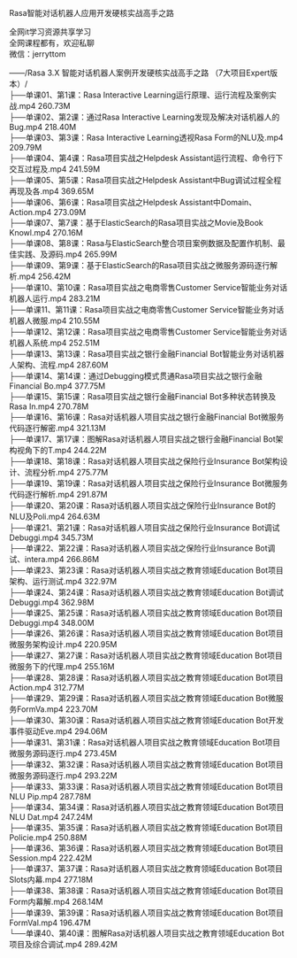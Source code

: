 Rasa智能对话机器人应用开发硬核实战高手之路

全网it学习资源共享学习<br>全网课程都有，欢迎私聊<br>微信：jerryttom<br>

——/Rasa 3.X 智能对话机器人案例开发硬核实战高手之路 （7大项目Expert版本）/<br> ├──单课01、第1课：Rasa Interactive Learning运行原理、运行流程及案例实战.mp4 260.73M<br> ├──单课02、第2课：通过Rasa Interactive Learning发现及解决对话机器人的Bug.mp4 218.40M<br> ├──单课03、第3课：Rasa Interactive Learning透视Rasa Form的NLU及.mp4 209.79M<br> ├──单课04、第4课：Rasa项目实战之Helpdesk Assistant运行流程、命令行下交互过程及.mp4 241.59M<br> ├──单课05、第5课：Rasa项目实战之Helpdesk Assistant中Bug调试过程全程再现及各.mp4 369.65M<br> ├──单课06、第6课：Rasa项目实战之Helpdesk Assistant中Domain、Action.mp4 273.09M<br> ├──单课07、第7课：基于ElasticSearch的Rasa项目实战之Movie及Book Knowl.mp4 270.16M<br> ├──单课08、第8课：Rasa与ElasticSearch整合项目案例数据及配置作机制、最佳实践、及源码.mp4 265.99M<br> ├──单课09、第9课：基于ElasticSearch的Rasa项目实战之微服务源码逐行解析.mp4 256.42M<br> ├──单课10、第10课：Rasa项目实战之电商零售Customer Service智能业务对话机器人运行.mp4 283.21M<br> ├──单课11、第11课：Rasa项目实战之电商零售Customer Service智能业务对话机器人微服.mp4 210.55M<br> ├──单课12、第12课：Rasa项目实战之电商零售Customer Service智能业务对话机器人系统.mp4 252.51M<br> ├──单课13、第13课：Rasa项目实战之银行金融Financial Bot智能业务对话机器人架构、流程.mp4 287.60M<br> ├──单课14、第14课：通过Debugging模式贯通Rasa项目实战之银行金融Financial Bo.mp4 377.75M<br> ├──单课15、第15课：Rasa项目实战之银行金融Financial Bot多种状态转换及Rasa In.mp4 270.78M<br> ├──单课16、第16课：Rasa对话机器人项目实战之银行金融Financial Bot微服务代码逐行解密.mp4 321.13M<br> ├──单课17、第17课：图解Rasa对话机器人项目实战之银行金融Financial Bot架构视角下的T.mp4 244.22M<br> ├──单课18、第18课：Rasa对话机器人项目实战之保险行业Insurance Bot架构设计、流程分析.mp4 275.77M<br> ├──单课19、第19课：Rasa对话机器人项目实战之保险行业Insurance Bot微服务代码逐行解析.mp4 291.87M<br> ├──单课20、第20课：Rasa对话机器人项目实战之保险行业Insurance Bot的NLU及Poli.mp4 264.63M<br> ├──单课21、第21课：Rasa对话机器人项目实战之保险行业Insurance Bot调试Debuggi.mp4 345.73M<br> ├──单课22、第22课：Rasa对话机器人项目实战之保险行业Insurance Bot调试、intera.mp4 266.86M<br> ├──单课23、第23课：Rasa对话机器人项目实战之教育领域Education Bot项目架构、运行测试.mp4 322.97M<br> ├──单课24、第24课：Rasa对话机器人项目实战之教育领域Education Bot调试Debuggi.mp4 362.98M<br> ├──单课25、第25课：Rasa对话机器人项目实战之教育领域Education Bot项目Debuggi.mp4 348.00M<br> ├──单课26、第26课：Rasa对话机器人项目实战之教育领域Education Bot项目微服务架构设计.mp4 220.95M<br> ├──单课27、第27课：Rasa对话机器人项目实战之教育领域Education Bot项目微服务下的代理.mp4 255.16M<br> ├──单课28、第28课：Rasa对话机器人项目实战之教育领域Education Bot项目Action.mp4 312.77M<br> ├──单课29、第29课：Rasa对话机器人项目实战之教育领域Education Bot微服务FormVa.mp4 223.70M<br> ├──单课30、第30课：Rasa对话机器人项目实战之教育领域Education Bot开发事件驱动Eve.mp4 294.06M<br> ├──单课31、第31课：Rasa对话机器人项目实战之教育领域Education Bot项目微服务源码逐行.mp4 273.45M<br> ├──单课32、第32课：Rasa对话机器人项目实战之教育领域Education Bot项目微服务源码逐行.mp4 293.22M<br> ├──单课33、第33课：Rasa对话机器人项目实战之教育领域Education Bot项目NLU Pip.mp4 287.78M<br> ├──单课34、第34课：Rasa对话机器人项目实战之教育领域Education Bot项目NLU Dat.mp4 247.24M<br> ├──单课35、第35课：Rasa对话机器人项目实战之教育领域Education Bot项目Policie.mp4 250.88M<br> ├──单课36、第36课：Rasa对话机器人项目实战之教育领域Education Bot项目Session.mp4 222.42M<br> ├──单课37、第37课：Rasa对话机器人项目实战之教育领域Education Bot项目Slots内幕.mp4 277.18M<br> ├──单课38、第38课：Rasa对话机器人项目实战之教育领域Education Bot项目Form内幕解.mp4 268.14M<br> ├──单课39、第39课：Rasa对话机器人项目实战之教育领域Education Bot项目FormVal.mp4 196.47M<br> └──单课40、第40课：图解Rasa对话机器人项目实战之教育领域Education Bot项目及综合调试.mp4 289.42M